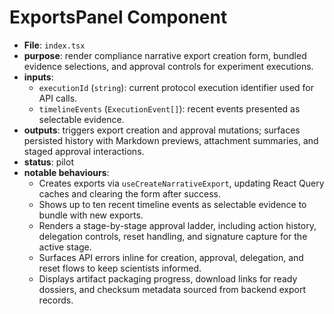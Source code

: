 # ExportsPanel Component

- **File**: `index.tsx`
- **purpose**: render compliance narrative export creation form, bundled evidence selections, and approval controls for experiment executions.
- **inputs**:
  - `executionId` (`string`): current protocol execution identifier used for API calls.
  - `timelineEvents` (`ExecutionEvent[]`): recent events presented as selectable evidence.
- **outputs**: triggers export creation and approval mutations; surfaces persisted history with Markdown previews, attachment summaries, and staged approval interactions.
- **status**: pilot
- **notable behaviours**:
  - Creates exports via `useCreateNarrativeExport`, updating React Query caches and clearing the form after success.
  - Shows up to ten recent timeline events as selectable evidence to bundle with new exports.
  - Renders a stage-by-stage approval ladder, including action history, delegation controls, reset handling, and signature capture for the active stage.
  - Surfaces API errors inline for creation, approval, delegation, and reset flows to keep scientists informed.
  - Displays artifact packaging progress, download links for ready dossiers, and checksum metadata sourced from backend export records.
